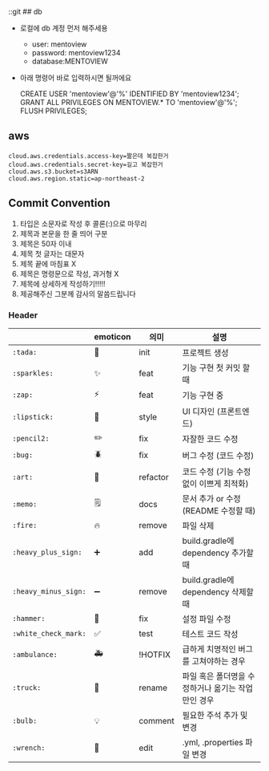 ::git ## db

- 로컬에 db 계정 먼저 해주세용
  - user: mentoview
  - password: mentoview1234
  - database:MENTOVIEW
- 아래 명령어 바로 입력하시면 될꺼에요


    CREATE USER 'mentoview'@'%' IDENTIFIED BY 'mentoview1234';
    GRANT ALL PRIVILEGES ON MENTOVIEW.* TO 'mentoview'@'%';
    FLUSH PRIVILEGES;

## aws

    cloud.aws.credentials.access-key=짦은데 복잡한거
    cloud.aws.credentials.secret-key=길고 복잡한거
    cloud.aws.s3.bucket=s3ARN
    cloud.aws.region.static=ap-northeast-2

## Commit Convention
1. 타입은 소문자로 작성 후 콜론(:)으로 마무리
2. 제목과 본문을 한 줄 띄어 구분
3. 제목은 50자 이내
4. 제목 첫 글자는 대문자
5. 제목 끝에 마침표 X
6. 제목은 명령문으로 작성, 과거형 X
7. 제목에 상세하게 작성하기!!!!!
8. 제공해주신 그분께 감사의 말씀드립니다 

### Header
|                      | emoticon | 의미  | 설명                             |
|----------------------|----------|-------|--------------------------------|
| `:tada:`             | 🎉       | init  | 프로젝트 생성                        |
| `:sparkles:`         | ✨        | feat  | 기능 구현 첫 커밋 할 때                 |
| `:zap:`              | ⚡        | feat  | 기능 구현 중                        |
| `:lipstick:`         | 💄       | style | UI 디자인 (프론트엔드)                 |
| `:pencil2:`          | ✏️       | fix   | 자잘한 코드 수정                      |
| `:bug:`              | 🪲       | fix   | 버그 수정 (코드 수정)                  |
| `:art:`              | 🎨       | refactor | 코드 수정 (기능 수정 없이 이쁘게 최적화)       |
| `:memo:`             | 🗒️      | docs  | 문서 추가 or 수정 (README 수정할 때)     |
| `:fire:`             | 🔥       | remove | 파일 삭제                          |
| `:heavy_plus_sign:`  | ➕        | add   | build.gradle에 dependency 추가할 때 |
| `:heavy_minus_sign:` | ➖        | remove | build.gradle에 dependency 삭제할 때 |
| `:hammer:`           | 🔨       | fix   | 설정 파일 수정                       |
| `:white_check_mark:` | ✅        | test  | 테스트 코드 작성                      |
| `:ambulance:`        | 🚑       | !HOTFIX | 급하게 치명적인 버그를 고쳐야하는 경우          |
| `:truck:`            | 🚚       | rename | 파일 혹은 폴더명을 수정하거나 옮기는 작업만인 경우   |
| `:bulb:`             | 💡       | comment | 필요한 주석 추가 및 변경                 |
| `:wrench:`           | 🔧       | edit  | .yml, .properties 파일 변경        |